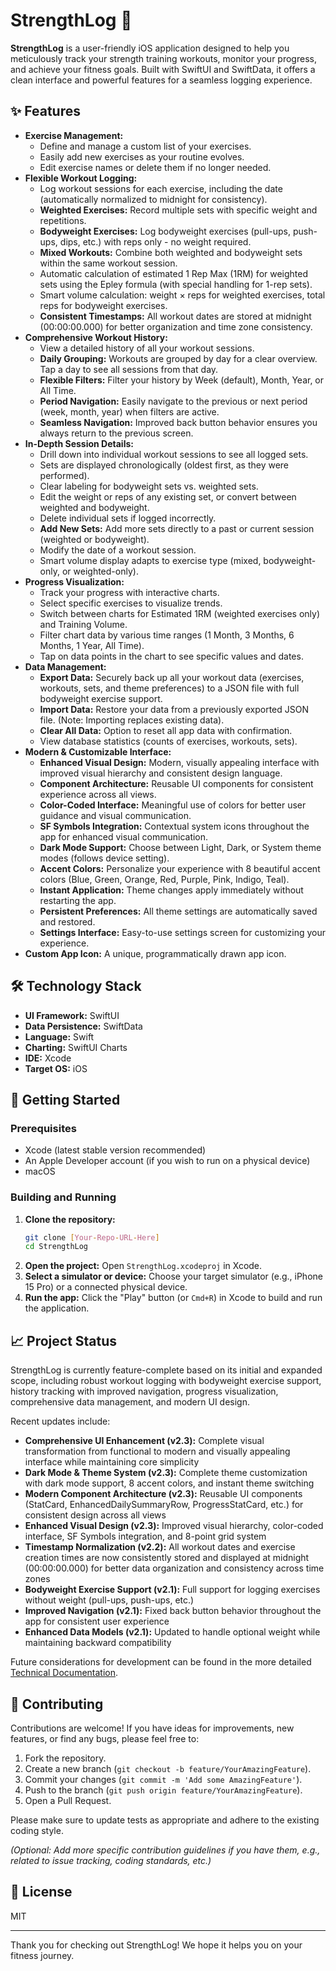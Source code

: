 # StrengthLog 💪

**StrengthLog** is a user-friendly iOS application designed to help you meticulously track your strength training workouts, monitor your progress, and achieve your fitness goals. Built with SwiftUI and SwiftData, it offers a clean interface and powerful features for a seamless logging experience.

## ✨ Features

- **Exercise Management:**
  - Define and manage a custom list of your exercises.
  - Easily add new exercises as your routine evolves.
  - Edit exercise names or delete them if no longer needed.
- **Flexible Workout Logging:**
  - Log workout sessions for each exercise, including the date (automatically normalized to midnight for consistency).
  - **Weighted Exercises:** Record multiple sets with specific weight and repetitions.
  - **Bodyweight Exercises:** Log bodyweight exercises (pull-ups, push-ups, dips, etc.) with reps only - no weight required.
  - **Mixed Workouts:** Combine both weighted and bodyweight sets within the same workout session.
  - Automatic calculation of estimated 1 Rep Max (1RM) for weighted sets using the Epley formula (with special handling for 1-rep sets).
  - Smart volume calculation: weight × reps for weighted exercises, total reps for bodyweight exercises.
  - **Consistent Timestamps:** All workout dates are stored at midnight (00:00:00.000) for better organization and time zone consistency.
- **Comprehensive Workout History:**
  - View a detailed history of all your workout sessions.
  - **Daily Grouping:** Workouts are grouped by day for a clear overview. Tap a day to see all sessions from that day.
  - **Flexible Filters:** Filter your history by Week (default), Month, Year, or All Time.
  - **Period Navigation:** Easily navigate to the previous or next period (week, month, year) when filters are active.
  - **Seamless Navigation:** Improved back button behavior ensures you always return to the previous screen.
- **In-Depth Session Details:**
  - Drill down into individual workout sessions to see all logged sets.
  - Sets are displayed chronologically (oldest first, as they were performed).
  - Clear labeling for bodyweight sets vs. weighted sets.
  - Edit the weight or reps of any existing set, or convert between weighted and bodyweight.
  - Delete individual sets if logged incorrectly.
  - **Add New Sets:** Add more sets directly to a past or current session (weighted or bodyweight).
  - Modify the date of a workout session.
  - Smart volume display adapts to exercise type (mixed, bodyweight-only, or weighted-only).
- **Progress Visualization:**
  - Track your progress with interactive charts.
  - Select specific exercises to visualize trends.
  - Switch between charts for Estimated 1RM (weighted exercises only) and Training Volume.
  - Filter chart data by various time ranges (1 Month, 3 Months, 6 Months, 1 Year, All Time).
  - Tap on data points in the chart to see specific values and dates.
- **Data Management:**
  - **Export Data:** Securely back up all your workout data (exercises, workouts, sets, and theme preferences) to a JSON file with full bodyweight exercise support.
  - **Import Data:** Restore your data from a previously exported JSON file. (Note: Importing replaces existing data).
  - **Clear All Data:** Option to reset all app data with confirmation.
  - View database statistics (counts of exercises, workouts, sets).
- **Modern & Customizable Interface:**
  - **Enhanced Visual Design:** Modern, visually appealing interface with improved visual hierarchy and consistent design language.
  - **Component Architecture:** Reusable UI components for consistent experience across all views.
  - **Color-Coded Interface:** Meaningful use of colors for better user guidance and visual communication.
  - **SF Symbols Integration:** Contextual system icons throughout the app for enhanced visual communication.
  - **Dark Mode Support:** Choose between Light, Dark, or System theme modes (follows device setting).
  - **Accent Colors:** Personalize your experience with 8 beautiful accent colors (Blue, Green, Orange, Red, Purple, Pink, Indigo, Teal).
  - **Instant Application:** Theme changes apply immediately without restarting the app.
  - **Persistent Preferences:** All theme settings are automatically saved and restored.
  - **Settings Interface:** Easy-to-use settings screen for customizing your experience.
- **Custom App Icon:** A unique, programmatically drawn app icon.

## 🛠 Technology Stack

- **UI Framework:** SwiftUI
- **Data Persistence:** SwiftData
- **Language:** Swift
- **Charting:** SwiftUI Charts
- **IDE:** Xcode
- **Target OS:** iOS

## 🚀 Getting Started

### Prerequisites

- Xcode (latest stable version recommended)
- An Apple Developer account (if you wish to run on a physical device)
- macOS

### Building and Running

1.  **Clone the repository:**
    ```bash
    git clone [Your-Repo-URL-Here]
    cd StrengthLog
    ```
2.  **Open the project:**
    Open `StrengthLog.xcodeproj` in Xcode.
3.  **Select a simulator or device:**
    Choose your target simulator (e.g., iPhone 15 Pro) or a connected physical device.
4.  **Run the app:**
    Click the "Play" button (or `Cmd+R`) in Xcode to build and run the application.

## 📈 Project Status

StrengthLog is currently feature-complete based on its initial and expanded scope, including robust workout logging with bodyweight exercise support, history tracking with improved navigation, progress visualization, comprehensive data management, and modern UI design.

Recent updates include:

- **Comprehensive UI Enhancement (v2.3):** Complete visual transformation from functional to modern and visually appealing interface while maintaining core simplicity
- **Dark Mode & Theme System (v2.3):** Complete theme customization with dark mode support, 8 accent colors, and instant theme switching
- **Modern Component Architecture (v2.3):** Reusable UI components (StatCard, EnhancedDailySummaryRow, ProgressStatCard, etc.) for consistent design across all views
- **Enhanced Visual Design (v2.3):** Improved visual hierarchy, color-coded interface, SF Symbols integration, and 8-point grid system
- **Timestamp Normalization (v2.2):** All workout dates and exercise creation times are now consistently stored and displayed at midnight (00:00:00.000) for better data organization and consistency across time zones
- **Bodyweight Exercise Support (v2.1):** Full support for logging exercises without weight (pull-ups, push-ups, etc.)
- **Improved Navigation (v2.1):** Fixed back button behavior throughout the app for consistent user experience
- **Enhanced Data Models (v2.1):** Updated to handle optional weight while maintaining backward compatibility

Future considerations for development can be found in the more detailed [Technical Documentation](README-Technical.md).

## 🤝 Contributing

Contributions are welcome! If you have ideas for improvements, new features, or find any bugs, please feel free to:

1.  Fork the repository.
2.  Create a new branch (`git checkout -b feature/YourAmazingFeature`).
3.  Commit your changes (`git commit -m 'Add some AmazingFeature'`).
4.  Push to the branch (`git push origin feature/YourAmazingFeature`).
5.  Open a Pull Request.

Please make sure to update tests as appropriate and adhere to the existing coding style.

_(Optional: Add more specific contribution guidelines if you have them, e.g., related to issue tracking, coding standards, etc.)_

## 📄 License

MIT

---

Thank you for checking out StrengthLog! We hope it helps you on your fitness journey.
